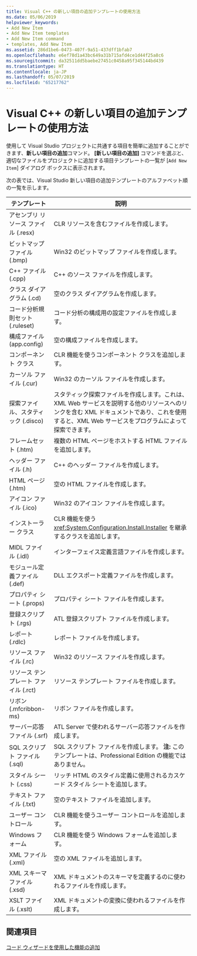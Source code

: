 ```yaml
---
title: Visual C++ の新しい項目の追加テンプレートの使用方法
ms.date: 05/06/2019
helpviewer_keywords:
- Add New Item
- Add New Item templates
- Add New Item command
- templates, Add New Item
ms.assetid: 286d1be6-0473-407f-9a51-437dff1bfab7
ms.openlocfilehash: e6ef78d1a43bc649a31b715afd4ce1d44f25a8c6
ms.sourcegitcommit: da32511dd5baebe27451c0458a95f345144bd439
ms.translationtype: HT
ms.contentlocale: ja-JP
ms.lasthandoff: 05/07/2019
ms.locfileid: "65217762"
---
```

# <a name="using-visual-c-add-new-item-templates"></a>Visual C++ の新しい項目の追加テンプレートの使用方法

使用して Visual Studio プロジェクトに共通する項目を簡単に追加することができます、**新しい項目の追加**コマンド。 **[新しい項目の追加]** コマンドを選ぶと、適切なファイルをプロジェクトに追加する項目テンプレートの一覧が [`Add New Item`] ダイアログ ボックスに表示されます。

次の表では、Visual Studio 新しい項目の追加テンプレートのアルファベット順の一覧を示します。

|テンプレート|説明|
|--------------|-----------------|
|アセンブリ リソース ファイル (.resx)|CLR リソースを含むファイルを作成します。|
|ビットマップ ファイル (.bmp)|Win32 のビットマップ ファイルを作成します。|
|C++ ファイル (.cpp)|C++ のソース ファイルを作成します。|
|クラス ダイアグラム (.cd)|空のクラス ダイアグラムを作成します。|
|コード分析規則セット (.ruleset)|コード分析の構成用の設定ファイルを作成します。|
|構成ファイル (app.config)|空の構成ファイルを作成します。|
|コンポーネント クラス|CLR 機能を使うコンポーネント クラスを追加します。|
|カーソル ファイル (.cur)|Win32 のカーソル ファイルを作成します。|
|探索ファイル、スタティック (.disco)|スタティック探索ファイルを作成します。これは、XML Web サービスを説明する他のリソースへのリンクを含む XML ドキュメントであり、これを使用すると、XML Web サービスをプログラムによって探索できます。|
|フレームセット (.htm)|複数の HTML ページをホストする HTML ファイルを追加します。|
|ヘッダー ファイル (.h)|C++ のヘッダー ファイルを作成します。|
|HTML ページ (.htm)|空の HTML ファイルを作成します。|
|アイコン ファイル (.ico)|Win32 のアイコン ファイルを作成します。|
|インストーラー クラス|CLR 機能を使う <xref:System.Configuration.Install.Installer> を継承するクラスを追加します。|
|MIDL ファイル (.idl)|インターフェイス定義言語ファイルを作成します。|
|モジュール定義ファイル (.def)|DLL エクスポート定義ファイルを作成します。|
|プロパティ シート (.props)|プロパティ シート ファイルを作成します。|
|登録スクリプト (.rgs)|ATL 登録スクリプト ファイルを作成します。|
|レポート (.rdlc)|レポート ファイルを作成します。|
|リソース ファイル (.rc)|Win32 のリソース ファイルを作成します。|
|リソース テンプレート ファイル (.rct)|リソース テンプレート ファイルを作成します。|
|リボン (.mfcribbon-ms)|リボン ファイルを作成します。|
|サーバー応答ファイル (.srf)|ATL Server で使われるサーバー応答ファイルを作成します。|
|SQL スクリプト ファイル (.sql)|SQL スクリプト ファイルを作成します。 **注:** このテンプレートは、Professional Edition の機能ではありません。|
|スタイル シート (.css)|リッチ HTML のスタイル定義に使用されるカスケード スタイル シートを追加します。|
|テキスト ファイル (.txt)|空のテキスト ファイルを追加します。|
|ユーザー コントロール|CLR 機能を使うユーザー コントロールを追加します。|
|Windows フォーム|CLR 機能を使う Windows フォームを追加します。|
|XML ファイル (.xml)|空の XML ファイルを追加します。|
|XML スキーマ ファイル (.xsd)|XML ドキュメントのスキーマを定義するのに使われるファイルを作成します。|
|XSLT ファイル (.xslt)|XML ドキュメントの変換に使われるファイルを作成します。|

## <a name="see-also"></a>関連項目

[コード ウィザードを使用した機能の追加](../../ide/adding-functionality-with-code-wizards-cpp.md)
